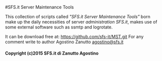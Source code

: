 #SFS.it Server Maintenance Tools

This collection of scripts called *"SFS.it Server Maintenance Tools"* born make up the daily necessities of server *administration SFS.it*, makes use of some external software such as ssmtp and logrotate.

It can be download free at: https://github.com/sfs-it/MST.git
For any comment write to author Agostino Zanutto <agostino@sfs.it>



#### Copyright (c)2015 SFS.it di Zanutto Agostino
